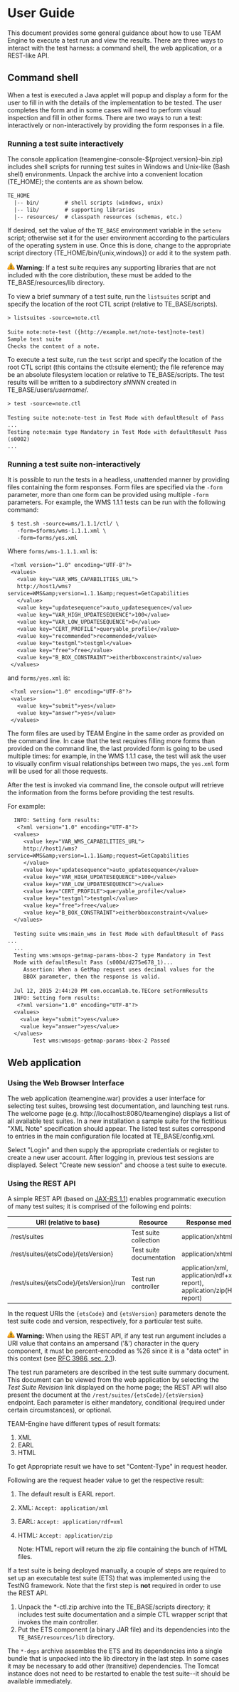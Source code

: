 # User Guide

This document provides some general guidance about how to use TEAM Engine to 
execute a test run and view the results. There are three ways to interact with 
the test harness: a command shell, the web application, or a REST-like API.

## Command shell

When a test is executed a Java applet will popup and display a form for the user 
to fill in with the details of the implementation to be tested. The user completes 
the form and in some cases will need to perform visual inspection and fill in other 
forms. There are two ways to run a test: interactively or non-interactively by 
providing the form responses in a file.


### Running a test suite interactively

The console application (teamengine-console-\${project.version}-bin.zip)
includes shell scripts for running test suites in Windows and Unix-like
(Bash shell) environments. Unpack the archive into a convenient location
(TE_HOME); the contents are as shown below.

    TE_HOME
      |-- bin/        # shell scripts (windows, unix)
      |-- lib/        # supporting libraries
      |-- resources/  # classpath resources (schemas, etc.)


If desired, set the value of the `TE_BASE` environment variable in the
`setenv` script; otherwise set it for the user environment according to
the particulars of the operating system in use. Once this is done,
change to the appropriate script directory (TE_HOME/bin/{unix,windows})
or add it to the system path.

![warning](./images/warn-16px.png) **Warning:** If a test suite requires any
supporting libraries that are not included with the core distribution,
these must be added to the TE_BASE/resources/lib directory.

To view a brief summary of a test suite, run the `listsuites` script and
specify the location of the root CTL script (relative to
TE\_BASE/scripts).

    > listsuites -source=note.ctl

    Suite note:note-test ({http://example.net/note-test}note-test)
    Sample test suite
    Checks the content of a note.

To execute a test suite, run the `test` script and specify the location
of the root CTL script (this contains the ctl:suite element); the file
reference may be an absolute filesystem location or relative to
TE\_BASE/scripts. The test results will be written to a subdirectory
*sNNNN* created in TE\_BASE/users/*username*/.

    > test -source=note.ctl

    Testing suite note:note-test in Test Mode with defaultResult of Pass ...
    Testing note:main type Mandatory in Test Mode with defaultResult Pass (s0002)
    ...
    
### Running a test suite non-interactively

It is possible to run the tests in a headless, unattended manner by providing 
files containing the form responses. Form files are specified via the ``-form`` 
parameter, more than one form can be provided using multiple ``-form`` parameters. 
For example, the WMS 1.1.1 tests can be run with the following command:
    
     $ test.sh -source=wms/1.1.1/ctl/ \
       -form=$forms/wms-1.1.1.xml \
       -form=forms/yes.xml

Where ``forms/wms-1.1.1.xml`` is:

     <?xml version="1.0" encoding="UTF-8"?>
     <values>
       <value key="VAR_WMS_CAPABILITIES_URL">
       http://host1/wms?service=WMS&amp;version=1.1.1&amp;request=GetCapabilities
       </value>
       <value key="updatesequence">auto_updatesequence</value>
       <value key="VAR_HIGH_UPDATESEQUENCE">100</value>
       <value key="VAR_LOW_UPDATESEQUENCE">0</value>
       <value key="CERT_PROFILE">queryable_profile</value>
       <value key="recommended">recommended</value>
       <value key="testgml">testgml</value>
       <value key="free">free</value>
       <value key="B_BOX_CONSTRAINT">eitherbboxconstraint</value>
     </values>

and ``forms/yes.xml`` is:
 
     <?xml version="1.0" encoding="UTF-8"?>
     <values>
       <value key="submit">yes</value>
       <value key="answer">yes</value>
     </values>

The form files are used by TEAM Engine in the same order as provided on the command line. 
In case that the test requires filling more forms than provided on the command line, the last provided form is
going to be used multiple times: for example, in the WMS 1.1.1 case, the test will ask the user to visually
confirm visual relationships between two maps, the ``yes.xml`` form will be used for all those
requests.

After the test is invoked via command line, the console output will retrieve the information 
from the forms before providing the test results.

For example:

      INFO: Setting form results:
       <?xml version="1.0" encoding="UTF-8"?>
      <values>
         <value key="VAR_WMS_CAPABILITIES_URL">
         http://host1/wms?service=WMS&amp;version=1.1.1&amp;request=GetCapabilities
         </value>
         <value key="updatesequence">auto_updatesequence</value>
         <value key="VAR_HIGH_UPDATESEQUENCE">100</value>
         <value key="VAR_LOW_UPDATESEQUENCE"></value>
         <value key="CERT_PROFILE">queryable_profile</value>
         <value key="testgml">testgml</value>
         <value key="free">free</value>
         <value key="B_BOX_CONSTRAINT">eitherbboxconstraint</value>
      </values>
      
      Testing suite wms:main_wms in Test Mode with defaultResult of Pass ...
      ...
      Testing wms:wmsops-getmap-params-bbox-2 type Mandatory in Test 
      Mode with defaultResult Pass (s0004/d275e678_1)...
         Assertion: When a GetMap request uses decimal values for the 
         BBOX parameter, then the response is valid.

      Jul 12, 2015 2:44:20 PM com.occamlab.te.TECore setFormResults
      INFO: Setting form results:
       <?xml version="1.0" encoding="UTF-8"?>
      <values>
        <value key="submit">yes</value>
        <value key="answer">yes</value>
      </values>
            Test wms:wmsops-getmap-params-bbox-2 Passed
      

## Web application

### Using the Web Browser Interface

The web application (teamengine.war) provides a user interface for selecting 
test suites, browsing test documentation, and launching test runs. The welcome 
page (e.g. http://localhost:8080/teamengine) displays a list of all available 
test suites. In a new installation a sample suite for the fictitious "XML Note" 
specification should appear. The listed test suites correspond to entries in 
the main configuration file located at TE\_BASE/config.xml.

Select "Login" and then supply the appropriate credentials or register
to create a new user account. After logging in, previous test sessions
are displayed. Select "Create new session" and choose a test suite to
execute.


### Using the REST API

A simple REST API (based on [JAX-RS 1.1](http://jcp.org/en/jsr/detail?id=311)) 
enables programmatic execution of many test suites; it is comprised of the following 
end points:

| URI (relative to base) | Resource | Response media type |
|--- | --- | --- |
| /rest/suites | Test suite collection |  application/xhtml+xml |
| /rest/suites/{etsCode}/{etsVersion} | Test suite documentation | application/xhtml+xml |
| /rest/suites/{etsCode}/{etsVersion}/run | Test run controller | application/xml, application/rdf+xml(EARL report), application/zip(HTML report) |

In the request URIs the `{etsCode}` and `{etsVersion}` parameters denote the
test suite code and version, respectively, for a particular test suite.

![warning](./images/warn-16px.png) **Warning:** When using the REST API, if any
test run argument includes a URI value that contains an ampersand ('&')
character in the query component, it must be percent-encoded as %26 since
it is a "data octet" in this context (see [RFC 3986, sec.
2.1](http://tools.ietf.org/html/rfc3986#section-2.1)).

The test run parameters are described in the test suite summary document. This 
document can be viewed from the web application by selecting the _Test Suite Revision_
link displayed on the home page; the REST API will also present the document at the
`/rest/suites/{etsCode}/{etsVersion}` endpoint. Each parameter is either mandatory, 
conditional (required under certain circumstances), or optional.

TEAM-Engine have different types of result formats:

1. XML
2. EARL
3. HTML

To get Appropriate result we have to set "Content-Type" in request header.

Following are the request header value to get the respective result:

1. The default result is EARL report.
2. XML:  `Accept: application/xml`
3. EARL: `Accept: application/rdf+xml`
4.  HTML: `Accept: application/zip`

    Note: HTML report will return the zip file containing the bunch of HTML files.

If a test suite is being deployed manually, a couple of steps are required to set 
up an executable test suite (ETS) that was implemented using the TestNG framework. 
Note that the first step is **not** required in order to use the REST API.

1.  Unpack the \*-ctl.zip archive into the TE\_BASE/scripts directory;
    it includes test suite documentation and a simple CTL wrapper script 
    that invokes the main controller.
2.  Put the ETS component (a binary JAR file) and its dependencies into
    the `TE_BASE/resources/lib` directory.

The `*-deps` archive assembles the ETS and its dependencies into a single bundle that 
is unpacked into the lib directory in the last step. In some cases it may be necessary 
to add other (transitive) dependencies. The Tomcat instance does not need to be restarted 
to enable the test suite--it should be available immediately.
